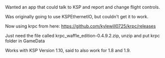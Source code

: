 Wanted an app that could talk to KSP and report and change flight controls. 

Was originally going to use KSPEthernetIO, but couldn't get it to work.

Now using krpc from here: https://github.com/kylewill0725/krpc/releases

Just need the file called krpc_waffle_edition-0.4.9.2.zip, unzip and put krpc folder in GameData

Works with KSP Version 1.10, said to also work for 1.8 and 1.9.

